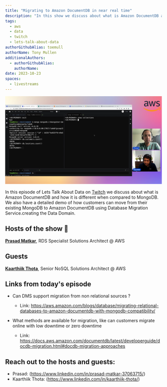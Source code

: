 ```yaml
---
title: "Migrating to Amazon DocumentDB in near real time"
description: "In this show we discuss about what is Amazon DocumentDB and how it is different when compared to MongoDB. We also have a detailed demo of how customers can move from their existing MongoDB to Amazon DocumentDB using Database Migration Service."
tags:
  - aws
  - data
  - twitch
  - lets-talk-about-data
authorGithubAlias: toemull
authorName: Tony Mullen
additionalAuthors:
  - authorGithubAlias: 
    authorName: 
date: 2023-10-23
spaces:
  - livestreams
---
```


![Screenshot from the stream or an image related to the topic](images/show10.png)

In this episode of Lets Talk About Data on [Twitch](https://www.twitch.tv/videos/1953157024) we discuss about what is Amazon DocumentDB and how it is different when compared to MongoDB. We also have a detailed demo of how customers can move from their existing MongoDB to Amazon DocumentDB using Database Migration Service.creating the Data Domain.

## Hosts of the show 🎤

[**Prasad Matkar**](https://www.linkedin.com/in/prasad-matkar-37063715/), RDS Specialist Solutions Architect @ AWS

## Guests

[**Kaarthiik Thota**](https://www.linkedin.com/in/kaarthiik-thota/), Senior NoSQL Solutions Architect @ AWS


## Links from today's episode

* Can DMS support migration from non relational sources ? 
    * Link: https://aws.amazon.com/blogs/database/migrating-relational-databases-to-amazon-documentdb-with-mongodb-compatibility/

* What methods are available for migration, like can customers migrate online with low downtime or zero downtime
    * Link: https://docs.aws.amazon.com/documentdb/latest/developerguide/docdb-migration.html#docdb-migration-approaches


## Reach out to the hosts and guests:

- Prasad: (https://www.linkedin.com/in/prasad-matkar-37063715/)
- Kaarthiik Thota: (https://www.linkedin.com/in/kaarthiik-thota/)
